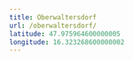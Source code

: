 ```yaml
---
title: Oberwaltersdorf
url: /oberwaltersdorf/
latitude: 47.975964600000005
longitude: 16.323268600000002
---
```

